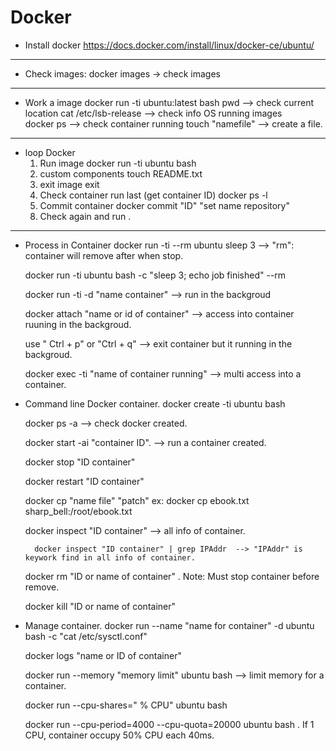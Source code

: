 # Docker

* Install docker 
https://docs.docker.com/install/linux/docker-ce/ubuntu/

----------------------------------

* Check images: 
	docker images -> check images
-----------------------------------
* Work a image
	docker run -ti ubuntu:latest bash
	pwd --> check current location
	cat /etc/lsb-release --> check info OS running images  
	docker ps  --> check container running
	touch "namefile"  --> create a file.
----------------------------------

* loop Docker 
	1. Run image
		docker run -ti ubuntu bash
	2. custom components
		touch README.txt
	3. exit image
		exit
	4. Check container run last (get container ID)
		docker ps -l
	5. Commit container
		docker commit "ID" "set name repository"
	<!-- 6. Check images
		docker images
	7. Change name repository 
		docker tag "ID" "name need change" -->
	8. Check again and run .
----------------------------------

* Process in Container
	docker run -ti --rm ubuntu sleep 3 --> "rm": container will remove after when stop.

	docker run -ti ubuntu bash -c "sleep 3; echo job finished" --rm 
	
	docker run -ti -d "name container"  -->  run in the backgroud

	docker attach "name or id of container" --> access into container ruuning in the backgroud.

	use " Ctrl + p" or "Ctrl + q" --> exit container but it running in the backgroud.

	docker exec -ti "name of container running" --> multi access into a container. 

* Command line Docker container.
	docker create -ti ubuntu bash 

	docker ps -a  --> check docker created.

	docker start -ai "container ID". --> run a container created.

	docker stop "ID container" 

	docker restart "ID container"

	docker cp "name file" "patch" 
		ex: docker cp ebook.txt sharp_bell:/root/ebook.txt
	
	docker inspect "ID container" --> all info of container. 

		docker inspect "ID container" | grep IPAddr  --> "IPAddr" is keywork find in all info of container.

	docker rm "ID or name of container" 
		. Note: Must stop container before remove. 

	docker kill "ID or name of container" 

* Manage container.
	docker run --name "name for container" -d ubuntu bash -c "cat /etc/sysctl.conf"
		
	docker logs "name or ID of container"

	docker run --memory "memory limit" ubuntu bash  --> limit memory for a container.

	docker run --cpu-shares=" % CPU" ubuntu bash

	docker run --cpu-period=4000 --cpu-quota=20000 ubuntu bash
		. If 1 CPU, container occupy 50% CPU each 40ms.